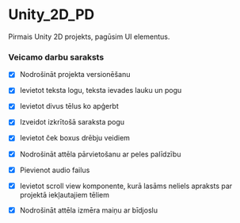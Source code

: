 # Unity_2D_PD
Pirmais Unity 2D projekts, pagūsim UI elementus.
### Veicamo darbu saraksts
- [x] Nodrošināt projekta versionēšanu
- [x] Ievietot teksta logu, teksta ievades lauku un pogu
- [x] Ievietot divus tēlus ko apģerbt
- [x] Izveidot izkrītošā saraksta pogu
- [x] Ievietot ček boxus drēbju veidiem
- [x] Nodrošināt attēla pārvietošanu ar peles palīdzību
- [x] Pievienot audio failus
- [x] Ievietot scroll view komponente, kurā lasāms neliels apraksts par projektā iekļautajiem tēliem
- [x] Nodrošināt attēla izmēra maiņu ar bīdjoslu

